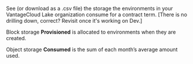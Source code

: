 
See (or download as a .csv file) the storage the environments in your VantageCloud Lake organization consume for a contract term. [There is no drilling down, correct? Revisit once it's working on Dev.]

Block storage **Provisioned** is allocated to environments when they are created.

Object storage **Consumed** is the sum of each month’s average amount used.

